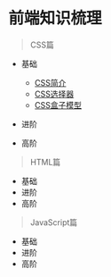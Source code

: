 # 前端知识梳理

> CSS篇

 * 基础
   - [CSS简介](/CSS/basics.md#CSS简介)
   - [CSS选择器](/CSS/basics.md#CSS选择器)
   - [CSS盒子模型](/CSS/basics.md#CSS盒子模型)
   
 * 进阶
 * 高阶 
    
> HTML篇

 * 基础
 * 进阶
 * 高阶

> JavaScript篇
 
 * 基础
 * 进阶
 * 高阶
